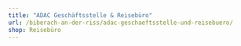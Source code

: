 ```yaml
---
title: "ADAC Geschäftsstelle & Reisebüro"
url: /biberach-an-der-riss/adac-geschaeftsstelle-und-reisebuero/
shop: Reisebüro
---
```

